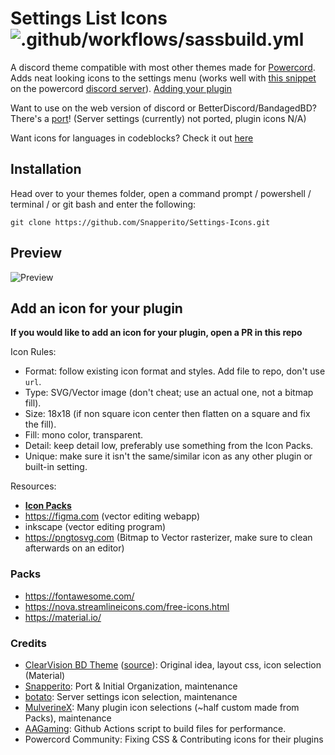 # Settings List Icons ![.github/workflows/sassbuild.yml](https://github.com/Snapperito/Settings-Icons/workflows/.github/workflows/sassbuild.yml/badge.svg?branch=main&event=push)
A discord theme compatible with most other themes made for [Powercord](https://powercord.dev). Adds neat looking icons to the settings menu (works well with [this snippet](https://discord.com/channels/538759280057122817/755005803303403570/762067626942791680) on the powercord [discord server](https://discord.gg/nFRHhDk)). [Adding your plugin](#add-an-icon-for-your-plugin)

Want to use on the web version of discord or BetterDiscord/BandagedBD? There's a [port](https://github.com/MulverineX/legacy-settings-icons)! (Server settings (currently) not ported, plugin icons N/A)

Want icons for languages in codeblocks? Check it out [here](https://github.com/Snapperito/codeblock-icons)

## Installation
Head over to your themes folder, open a command prompt / powershell / terminal / or git bash and enter the following:
```
git clone https://github.com/Snapperito/Settings-Icons.git
```

## Preview
![Preview](https://cdn.discordapp.com/attachments/756986970231668847/761772295726694420/unknown.png)

## Add an icon for your plugin
**If you would like to add an icon for your plugin, open a PR in this repo**

Icon Rules:
- Format: follow existing icon format and styles. Add file to repo, don't use `url`.
- Type: SVG/Vector image (don't cheat; use an actual one, not a bitmap fill).
- Size: 18x18 (if non square icon center then flatten on a square and fix the fill).
- Fill: mono color, transparent.
- Detail: keep detail low, preferably use something from the Icon Packs. 
- Unique: make sure it isn't the same/similar icon as any other plugin or built-in setting.

Resources:
- [**Icon Packs**](#Packs)
- https://figma.com (vector editing webapp)
- inkscape (vector editing program)
- https://pngtosvg.com (Bitmap to Vector rasterizer, make sure to clean afterwards on an editor)

### Packs
- https://fontawesome.com/
- https://nova.streamlineicons.com/free-icons.html
- https://material.io/

### Credits
- [ClearVision BD Theme](https://clearvision.gitlab.io/) ([source](https://github.com/ClearVision/ClearVision-v6/blob/master/src/settings/icons.scss)): Original idea, layout css, icon selection (Material)
- [Snapperito](https://github.com/Snapperito): Port & Initial Organization, maintenance
- [botato](https://github.com/botatooo): Server settings icon selection, maintenance
- [MulverineX](https://github.com/MulverineX): Many plugin icon selections (~half custom made from Packs), maintenance
- [AAGaming](https://github.com/ADoesGit): Github Actions script to build files for performance.
- Powercord Community: Fixing CSS & Contributing icons for their plugins
